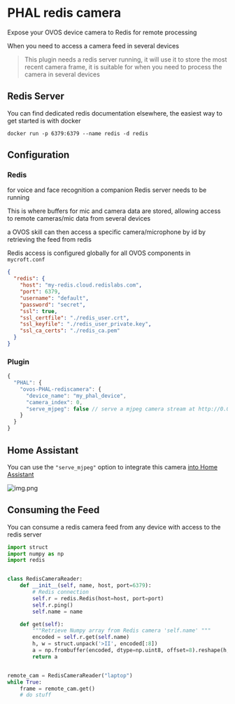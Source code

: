 # PHAL redis camera

Expose your OVOS device camera to Redis for remote processing

When you need to access a camera feed in several devices

> This plugin needs a redis server running, it will use it to store the most recent camera frame, it is suitable for when you need to process the camera in several devices


## Redis Server

You can find dedicated redis documentation elsewhere, the easiest way to get started is with docker

`docker run -p 6379:6379 --name redis -d redis`

## Configuration

### Redis

for voice and face recognition a companion Redis server needs to be running

This is where buffers for mic and camera data are stored, allowing access to remote cameras/mic data from several devices

a OVOS skill can then access a specific camera/microphone by id by retrieving the feed from redis

Redis access is configured globally for all OVOS components in `mycroft.conf`

```json
{
  "redis": {
    "host": "my-redis.cloud.redislabs.com",
    "port": 6379,
    "username": "default",
    "password": "secret",
    "ssl": true,
    "ssl_certfile": "./redis_user.crt",
    "ssl_keyfile": "./redis_user_private.key",
    "ssl_ca_certs": "./redis_ca.pem"
  }
}
```

### Plugin

```javascript
{
  "PHAL": {
    "ovos-PHAL-rediscamera": {
      "device_name": "my_phal_device",
      "camera_index": 0,
      "serve_mjpeg": false // serve a mjpeg camera stream at http://0.0.0.0:5000/video_feed
    }
  }
}
```

## Home Assistant

You can use the `"serve_mjpeg"` option to integrate this camera [into Home Assistant](https://www.home-assistant.io/integrations/mjpeg/)

![img.png](img.png)

## Consuming the Feed

You can consume a redis camera feed from any device with access to the redis server

```python
import struct
import numpy as np
import redis


class RedisCameraReader:
    def __init__(self, name, host, port=6379):
        # Redis connection
        self.r = redis.Redis(host=host, port=port)
        self.r.ping()
        self.name = name

    def get(self):
        """Retrieve Numpy array from Redis camera 'self.name' """
        encoded = self.r.get(self.name)
        h, w = struct.unpack('>II', encoded[:8])
        a = np.frombuffer(encoded, dtype=np.uint8, offset=8).reshape(h, w, 3)
        return a


remote_cam = RedisCameraReader("laptop")
while True:
    frame = remote_cam.get()
    # do stuff
```